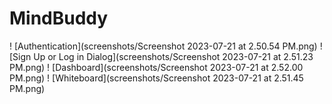 # MindBuddy

! [Authentication](screenshots/Screenshot 2023-07-21 at 2.50.54 PM.png)
! [Sign Up or Log in Dialog](screenshots/Screenshot 2023-07-21 at 2.51.23 PM.png)
! [Dashboard](screenshots/Screenshot 2023-07-21 at 2.52.00 PM.png)
! [Whiteboard](screenshots/Screenshot 2023-07-21 at 2.51.45 PM.png)
